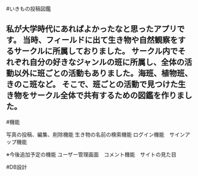 #いきもの投稿図鑑

私が大学時代にあればよかったなと思ったアプリです。
当時、フィールドに出て生き物や自然観察をするサークルに所属しておりました。
サークル内でそれぞれ自分の好きなジャンルの班に所属し、全体の活動以外に班ごとの活動もありました。海班、植物班、きのこ班など。
そこで、班ごとの活動で見つけた生き物をサークル全体で共有するための図鑑を作りました。
---

#機能

写真の投稿、編集、削除機能
生き物の名前の検索機能
ログイン機能　サインアップ機能

※今後追加予定の機能
ユーザー管理画面　コメント機能　サイトの見た目

#DB設計
